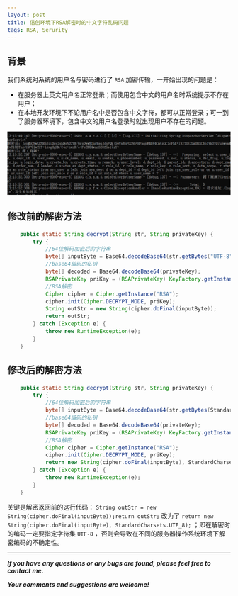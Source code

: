 ```yaml
---
layout: post
title: 信创环境下RSA解密时的中文字符乱码问题
tags: RSA, Serurity
---
```


## 背景

我们系统对系统的用户名与密码进行了 `RSA` 加密传输，一开始出现的问题是：

* 在服务器上英文用户名正常登录；而使用包含中文的用户名时系统提示不存在用户；
* 在本地开发环境下不论用户名中是否包含中文字符，都可以正常登录；可一到了服务器环境下，包含中文的用户名登录时就出现用户不存在的问题。

![2022-09-12-RSADecryptError.jpg](https://github.com/heartsuit/heartsuit.github.io/raw/master/pictures/2022-09-12-RSADecryptError.jpg)

## 修改前的解密方法

```java
    public static String decrypt(String str, String privateKey) {
        try {
            //64位解码加密后的字符串
            byte[] inputByte = Base64.decodeBase64(str.getBytes("UTF-8"));
            //base64编码的私钥
            byte[] decoded = Base64.decodeBase64(privateKey);
            RSAPrivateKey priKey = (RSAPrivateKey) KeyFactory.getInstance("RSA").generatePrivate(new PKCS8EncodedKeySpec(decoded));
            //RSA解密
            Cipher cipher = Cipher.getInstance("RSA");
            cipher.init(Cipher.DECRYPT_MODE, priKey);
            String outStr = new String(cipher.doFinal(inputByte));
            return outStr;
        } catch (Exception e) {
            throw new RuntimeException(e);
        }
    }
```

## 修改后的解密方法

```java
    public static String decrypt(String str, String privateKey) {
        try {
            //64位解码加密后的字符串
            byte[] inputByte = Base64.decodeBase64(str.getBytes(StandardCharsets.UTF_8));
            //base64编码的私钥
            byte[] decoded = Base64.decodeBase64(privateKey);
            RSAPrivateKey priKey = (RSAPrivateKey) KeyFactory.getInstance("RSA").generatePrivate(new PKCS8EncodedKeySpec(decoded));
            //RSA解密
            Cipher cipher = Cipher.getInstance("RSA");
            cipher.init(Cipher.DECRYPT_MODE, priKey);
            return new String(cipher.doFinal(inputByte), StandardCharsets.UTF_8);
        } catch (Exception e) {
            throw new RuntimeException(e);
        }
    }
```

关键是解密返回前的这行代码： `String outStr = new String(cipher.doFinal(inputByte));return outStr;` 改为了 `return new String(cipher.doFinal(inputByte), StandardCharsets.UTF_8);` ；即在解密时的编码一定要指定字符集 `UTF-8` ，否则会导致在不同的服务器操作系统环境下解密编码的不确定性。

---

***If you have any questions or any bugs are found, please feel free to contact me.***

***Your comments and suggestions are welcome!***

